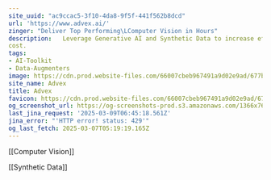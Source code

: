 ```yaml
---
site_uuid: "ac9ccac5-3f10-4da8-9f5f-441f562b8dcd"
url: 'https://www.advex.ai/'
zinger: "Deliver Top Performing\LComputer Vision in Hours"
description:   Leverage Generative AI and Synthetic Data to increase efficiency and reduce
cost.
tags:
- AI-Toolkit
- Data-Augmenters
image: https://cdn.prod.website-files.com/66007cbeb967491a9d02e9ad/677ba6a73a963e5e6ed7594f_Advex-webclip-256.png
site_name: Advex
title: Advex
favicon: https://cdn.prod.website-files.com/66007cbeb967491a9d02e9ad/677d5394c5731b4671b03a9b_Advex-favicon-16x16.png
og_screenshot_url: https://og-screenshots-prod.s3.amazonaws.com/1366x768/80/false/60ad133053803c797828bd814e6d5d3fa916e171d095e56f260bb3ded608aea4.jpeg
last_jina_request: '2025-03-09T06:45:18.561Z'
jina_error: "'HTTP error! status: 429'"
og_last_fetch: 2025-03-07T05:19:19.165Z
---
```

[[Computer Vision]]

[[Synthetic Data]]

